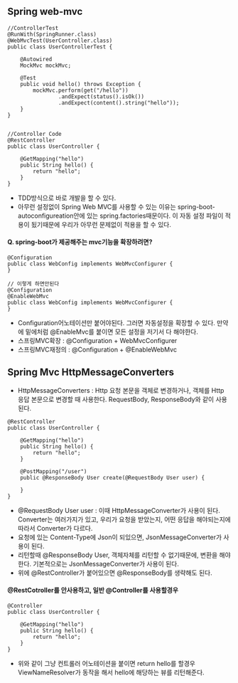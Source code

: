 Spring web-mvc
-

```
//ControllerTest
@RunWith(SpringRunner.class)
@WebMvcTest(UserController.class)
public class UserControllerTest {

    @Autowired
    MockMvc mockMvc;

    @Test
    public void hello() throws Exception {
        mockMvc.perform(get("/hello"))
                .andExpect(status().isOk())
                .andExpect(content().string("hello"));
    }
}


//Controller Code
@RestController
public class UserController {

    @GetMapping("hello")
    public String hello() {
        return "hello";
    }
}

```
- TDD방식으로 바로 개발을 할 수 있다. 
- 아무런 설정없이 Spring Web MVC를 사용할 수 있는 이유는 spring-boot-autoconfigureation안에 있는 spring.factories때문이다. 이 자동 설정 파일이 적용이 됬기때문에 우리가 아무런 문제없이 적용을 할 수 있다.


#### Q. spring-boot가 제공해주는 mvc기능을 확장하려면? 

```
@Configuration
public class WebConfig implements WebMvcConfigurer {
}

// 이렇게 하면안된다
@Configuration
@EnableWebMvc
public class WebConfig implements WebMvcConfigurer {
}

```
- Configuration어노테이션만 붙어야된다. 그러면 자동설정을 확장할 수 있다. 만약에 밑에처럼 @EnableMvc를 붙이면 모든 설정을 저기서 다 해야한다.
- 스프링MVC확장 : @Configuration + WebMvcConfigurer
- 스프링MVC재정의 : @Configuration + @EnableWebMvc


## Spring Mvc HttpMessageConverters


- HttpMessageConverters : Http 요청 본문을 객체로 변경하거나, 객체를 Http 응답 본문으로 변경할 때 사용한다. RequestBody, ResponseBody와 같이 사용된다.

```
@RestController
public class UserController {

    @GetMapping("hello")
    public String hello() {
        return "hello";
    }

    @PostMapping("/user")
    public @ResponseBody User create(@RequestBody User user) {
        
    }
}
```
- @RequestBody User user : 이때 HttpMessageConverter가 사용이 된다. Converter는 여러가지가 있고, 우리가 요청을 받았는지, 어떤 응답을 해야되는지에 따라서 Converter가 다르다.
- 요청에 있는 Content-Type에 Json이 되있으면, JsonMessageConverter가 사용이 된다.
- 리턴할때 @ResponseBody User, 객체자체를 리턴할 수 없기때문에, 변환을 해야한다. 기본적으로는 JsonMessageConverter가 사용이 된다.
- 위에 @RestController가 붙어있으면 @ResponseBody를 생략해도 된다.


#### @RestCotroller를 안사용하고, 일반 @Controller를 사용할경우

```
@Controller
public class UserController {

    @GetMapping("hello")
    public String hello() {
        return "hello";
    }
}
```
- 위와 같이 그냥 컨트롤러 어노테이션을 붙이면 return hello를 할경우 ViewNameResolver가 동작을 해서 hello에 해당하는 뷰를 리턴해준다.

